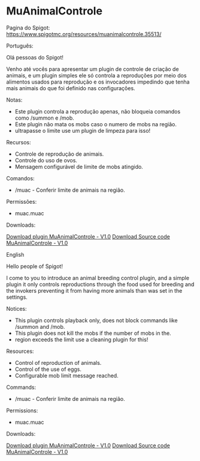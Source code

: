# MuAnimalControle
Pagina do Spigot:
https://www.spigotmc.org/resources/muanimalcontrole.35513/

Português:

Olá pessoas do Spigot!

Venho até vocês para apresentar um plugin de controle de criação de animais, e um plugin simples ele só controla a reproduções por meio dos alimentos usados para reprodução e os invocadores impedindo que tenha mais animais do que foi definido nas configurações.

Notas:

-    Este plugin controla a reprodução apenas, não bloqueia comandos como /summon e /mob.
-    Este plugin não mata os mobs caso o numero de mobs na região.
-    ultrapasse o limite use um plugin de limpeza para isso!


Recursos:

-    Controle de reprodução de animais.
-    Controle do uso de ovos.
-    Mensagem configurável de limite de mobs atingido.

Comandos:

-  /muac - Conferir limite de animais na região.

Permissões:

- muac.muac

Downloads:

[Download plugin MuAnimalControle - V1.0](https://www.spigotmc.org/resources/muanimalcontrole.35513/download?version=139221)
[Download Source code MuAnimalControle - V1.0](https://github.com/Mushu949/MuAnimalControle/files/1116029/MuAnimalControle-V1.0.zip)

English

Hello people of Spigot!

I come to you to introduce an animal breeding control plugin, and a simple plugin it only controls reproductions through the food used for breeding and the invokers preventing it from having more animals than was set in the settings.

Notices:

-    This plugin controls playback only, does not block commands like /summon and /mob.
-    This plugin does not kill the mobs if the number of mobs in the.
-    region exceeds the limit use a cleaning plugin for this!

Resources:

-    Control of reproduction of animals.
-    Control of the use of eggs.
-    Configurable mob limit message reached.

Commands:

-    /muac - Conferir limite de animais na região.

Permissions:

- muac.muac

Downloads:

[Download plugin MuAnimalControle - V1.0](https://www.spigotmc.org/resources/muanimalcontrole.35513/download?version=139221)
[Download Source code MuAnimalControle - V1.0](https://github.com/Mushu949/MuAnimalControle/files/1116029/MuAnimalControle-V1.0.zip)

